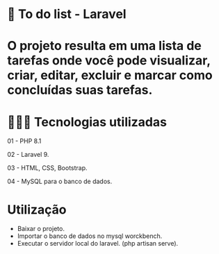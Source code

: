 # 🚀 To do list - Laravel

# O projeto resulta em uma lista de tarefas onde você pode visualizar, criar, editar,  excluir e marcar como concluídas suas tarefas.

# 👨🏼‍💻 Tecnologias utilizadas

01 - PHP 8.1

02 - Laravel 9.

03 - HTML, CSS, Bootstrap.

04 - MySQL para o banco de dados.

# Utilização

  - Baixar o projeto.
  - Importar o banco de dados no mysql worckbench.
  - Executar o servidor local do laravel. (php artisan serve).